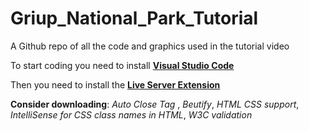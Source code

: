 # Griup_National_Park_Tutorial
A Github repo of all the code and graphics used in the tutorial video

To start coding you need to install [**Visual Studio Code** ](https://code.visualstudio.com/)

Then you need to install the [**Live Server Extension**](https://marketplace.visualstudio.com/items?itemName=ritwickdey.LiveServer)

**Consider downloading**: *Auto Close Tag*	,
                          *Beutify*,
											    *HTML CSS support*,
											    *IntelliSense for CSS class names in HTML*,
											    *W3C validation*
					


											
										
			



